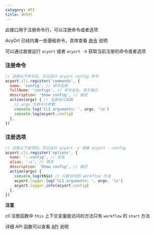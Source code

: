 ```yaml
---
category: API
title: 命令行
---
```


此接口用于注册命令行，可以注册命令或者选项

AcyOrt 已经内置一些基础命令，具体查看 [命令](/docs/command/) 说明

可以通过直接运行 `acyort` 或者 `acyort -h` 获取当前注册的命令或者选项

### 注册命令

```js
// 注册以下命令后，可以运行 acyort config 命令
acyort.cli.register('commands', {
  name: 'config', // 命令名称
  fullName: 'configs', // 命令全名，用于展示
  description: 'Show config', // 描述
  action(argv) { // 注册执行函数
    // argv 为命令行参数
    console.log('CLI arguments: ', argv, '\n')
    console.log(acyort.config)
  },
})
```

### 注册选项

```js
// 注册以下选项后，可以运行 acyort -c 或者 acyort --config
acyort.cli.register('options', {
  name: '--config', // 全名
  alias: '-c', // 简写
  description: 'Show config', // 描述
  action(argv) {
    console.log(this) // 只能访问到 workflow 方法
    acyort.logger.log('CLI arguments: ', argv, '\n')
    acyort.logger.info(acyort.config)
  },
})
```

**注意**

cli 注册函数中 `this` 上下文变量能访问的方法只有 `workflow` 的 `start` 方法

详细 API 函数可以查看 [API](/api/) 说明
